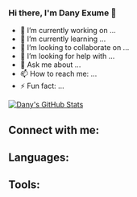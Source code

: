 ### Hi there, I'm Dany Exume 👋


- 🔭 I’m currently working on ...
- 🌱 I’m currently learning ...
- 👯 I’m looking to collaborate on ...
- 🤔 I’m looking for help with ...
- 💬 Ask me about ...
- 📫 How to reach me: ...
- ⚡ Fun fact: ...
 
 <a href="https://github.com/danyclaraexume/danyclaraexume">
  <img align="center" src="https://github-readme-stats.vercel.app/api?username=danyclaraexume&show_icons=true&line_height=27&count_private=true&title_color=ffffff&text_color=c9cacc&icon_color=2bbc8a&bg_color=1d1f21" alt="Dany's GitHub Stats" />
</a>

## Connect with me:

## Languages:

## Tools:
